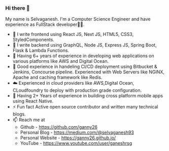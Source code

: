 ### Hi there 👋

My name is Selvaganesh. I'm a Computer Science Engineer and have experience as FullStack developer👨‍💻. 

 - 🔭 I write frontend using React JS, Next JS, HTML5, CSS3, StyledComponents.
 - 🔧 I write backend using GraphQL, Node JS, Express JS, Spring Boot, Flask & Lambda Functions.
 - 🥳 Having 6+ years of experience in developing web applications on various platforms like AWS and Digital Ocean. 
 - 💼 Good experience in handeling CI/CD deployment using Bitbucket & Jenkins, Concourse pipeline. Experienced with Web Servers like NGINX, Apache and caching framework like Redis. 
 -  ☁️ Experienced in cloud providers like AWS,Digital Ocean, CLoudfoundry to deploy with production grade configuration.
 - 📱 Having 2+ Years of experience in building cross platform mobile apps using React Native.
 - ⚡ Fun fact Active open source contributor and written many technical blogs.
 - 📫 Reach me at
    - Github - https://github.com/ganny26
    - Personal Blog - https://medium.com/@selvaganesh93
    - Personal Website - https://ganny26.github.io/
    - YouTube - https://www.youtube.com/user/ganeshrsg

<!--
**ganny26/ganny26** is a ✨ _special_ ✨ repository because its `README.md` (this file) appears on your GitHub profile.

Here are some ideas to get you started:

- 🔭 I’m currently working on ...
- 🌱 I’m currently learning ...
- 👯 I’m looking to collaborate on ...
- 🤔 I’m looking for help with ...
- 💬 Ask me about ...
- 📫 How to reach me: ...
- 😄 Pronouns: ...
- ⚡ Fun fact: ...
-->





